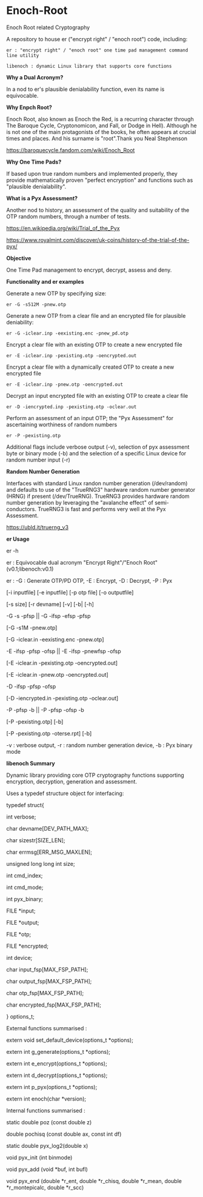 # Enoch-Root
Enoch Root related Cryptography

A repository to house er ("encrypt right" / "enoch root") code, including:

	er : "encrypt right" / "enoch root" one time pad management command line utility

	libenoch : dynamic Linux library that supports core functions

**Why a Dual Acronym?**

In a nod to er's plausible denialability function, even its name is equivocable.

**Why Enpch Root?**

Enoch Root, also known as Enoch the Red, is a recurring character through The Baroque Cycle, Cryptonomicon, and Fall, or Dodge in Hell). Although he is not one of the main protagonists of the books, he often appears at crucial times and places. And his surname is "root".Thank you Neal Stephenson

https://baroquecycle.fandom.com/wiki/Enoch_Root

**Why One Time Pads?**

If based upon true random numbers and implemented properly, they provide mathematically proven "perfect encryption" and functions such as "plausible denialability".

**What is a Pyx Assessment?**

Another nod to history, an assessment of the quality and suitability of the OTP random numbers, through a number of tests.

https://en.wikipedia.org/wiki/Trial_of_the_Pyx

https://www.royalmint.com/discover/uk-coins/history-of-the-trial-of-the-pyx/

**Objective**

One Time Pad management to encrypt, decrypt, assess and deny. 

**Functionality and er examples**

Generate a new OTP by specifying size:

	er -G -s512M -pnew.otp

Generate a new OTP from a clear file and an encrypted file for plausible deniability:

	er -G -iclear.inp -eexisting.enc -pnew_pd.otp

Encrypt a clear file with an existing OTP to create a new encrypted file

	er -E -iclear.inp -pexisting.otp -oencrypted.out

Encrypt a clear file with a dynamically created OTP to create a new encrypted file

	er -E -iclear.inp -pnew.otp -oencrypted.out

Decrypt an input encrypted file with an existing OTP to create a clear file

	er -D -iencrypted.inp -pexisting.otp -oclear.out

Perform an assessment of an input OTP; the "Pyx Assessment" for ascertaining worthiness of random numbers

	er -P -pexisting.otp

Additional flags include verbose output (-v), selection of pyx assessment byte or binary mode (-b) and the selection of a specific Linux device for random number input (-r)

**Random Number Generation**

Interfaces with standard Linux randon number generation (/dev/random) and defaults to use of the "TrueRNG3" hardware random number generator (HRNG) if present (/dev/TrueRNG). TrueRNG3 provides hardware random number generation by leveraging the "avalanche effect" of semi-conductors. TrueRNG3 is fast and performs very well at the Pyx Assessment.

https://ubld.it/truerng_v3


**er Usage** 

er -h

er : Equivocable dual acronym "Encrypt Right"/"Enoch Root" (v0.1;libenoch:v0.1)

er : -G : Generate OTP/PD OTP, -E : Encrypt, -D : Decrypt, -P : Pyx

[-i inputfile] [-e inputfile] [-p otp file] [-o outputfile]

[-s size] [-r devname] [-v] [-b| [-h]


-G -s<size BKMG> -pfsp || -G -ifsp -efsp -pfsp

[-G -s1M -pnew.otp]

[-G -iclear.in -eexisting.enc -pnew.otp]


-E -ifsp -pfsp -ofsp  || -E -ifsp -pnewfsp -ofsp

[-E -iclear.in -pexisting.otp -oencrypted.out]

[-E -iclear.in -pnew.otp -oencrypted.out]


-D -ifsp -pfsp -ofsp

[-D -iencrypted.in -pexisting.otp -oclear.out]


-P -pfsp -b || -P -pfsp -ofsp -b

[-P -pexisting.otp] [-b]

[-P -pexisting.otp -oterse.rpt] [-b]


-v : verbose output, -r : random number generation device, -b : Pyx binary mode


**libenoch Summary**

Dynamic library providing core OTP cryptography functions supporting encryption, decryption, generation and assessment. 

Uses a typedef structure object for interfacing:

typedef struct{ 

int	verbose;

char 	devname[DEV_PATH_MAX];

char	sizestr[SIZE_LEN];

char	errmsg[ERR_MSG_MAXLEN];

unsigned long long int  size;

int	cmd_index;

int	cmd_mode;

int	pyx_binary;

FILE	*input;

FILE	*output;

FILE	*otp;

FILE	*encrypted;

int	device;

char	input_fsp[MAX_FSP_PATH];

char	output_fsp[MAX_FSP_PATH];

char	otp_fsp[MAX_FSP_PATH];

char	encrypted_fsp[MAX_FSP_PATH];

} options_t;


External functions summarised :

extern void set_default_device(options_t *options);

extern int g_generate(options_t *options);

extern int e_encrypt(options_t *options);

extern int d_decrypt(options_t *options);

extern int p_pyx(options_t *options);

extern int enoch(char *version);


Internal functions summarised :

static double poz (const double z)

double pochisq (const double ax, const int df)

static double pyx_log2(double x)

void pyx_init (int binmode)

void pyx_add (void *buf, int bufl)

void pyx_end (double *r_ent, double *r_chisq, double *r_mean, double *r_montepicalc, double *r_scc)


